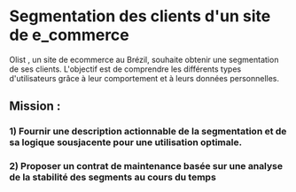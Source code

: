 # Segmentation des clients d'un site de e_commerce 
Olist , un site de ecommerce au Brézil, souhaite obtenir une segmentation de ses clients. L'objectif est de comprendre les différents types d'utilisateurs grâce à leur comportement et à leurs données personnelles.

## Mission : 
### 1) Fournir une description actionnable de la segmentation et de sa logique sousjacente pour une utilisation optimale.
### 2) Proposer un contrat de maintenance basée sur une analyse de la stabilité des segments au cours du temps
